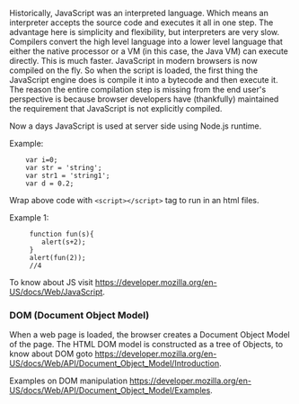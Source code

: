 Historically, JavaScript was an interpreted language. Which means an interpreter accepts the source code and executes it all in one step. The advantage here is simplicity and flexibility, but interpreters are very slow. Compilers convert the high level language into a lower level language that either the native processor or a VM (in this case, the Java VM) can execute directly. This is much faster.
JavaScript in modern browsers is now compiled on the fly. So when the script is loaded, the first thing the JavaScript engine does is compile it into a bytecode and then execute it. The reason the entire compilation step is missing from the end user's perspective is because browser developers have (thankfully) maintained the requirement that JavaScript is not explicitly compiled.

Now a days JavaScript is used at server side using Node.js runtime.

Example:

        var i=0;
        var str = 'string';
        var str1 = 'string1';
        var d = 0.2;
          		
			
Wrap above code with `<script></script>` tag to run in an html files. 

Example 1:


         function fun(s){
		    alert(s+2);
		 }	
         alert(fun(2));
         //4   		 
		 
		 
To know about JS visit https://developer.mozilla.org/en-US/docs/Web/JavaScript.	

### DOM (Document Object Model)

When a web page is loaded, the browser creates a Document Object Model of the page.
The HTML DOM model is constructed as a tree of Objects, to know about DOM goto https://developer.mozilla.org/en-US/docs/Web/API/Document_Object_Model/Introduction.

Examples on DOM manipulation https://developer.mozilla.org/en-US/docs/Web/API/Document_Object_Model/Examples.



	 